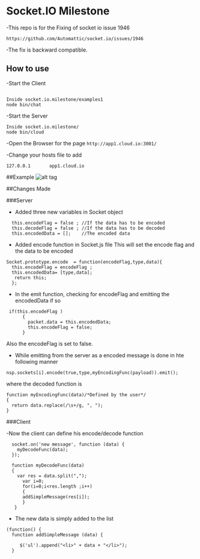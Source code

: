 
# Socket.IO Milestone

-This repo is for the Fixing of socket io issue 1946

``https://github.com/Automattic/socket.io/issues/1946``

-The fix is backward compatible.

## How to use

-Start the Client

```

Inside socket.io.milestone/examples1
node bin/chat
```

-Start the Server

```
Inside socket.io.milestone/
node bin/cloud
```

-Open the Browser for the page 
``http://app1.cloud.io:3001/``

-Change your hosts file to add

``
127.0.0.1       app1.cloud.io
``


##Example
![alt tag](https://github.com/vish1562/socket.io.milestone/blob/master/Example.png.jpg)

##Changes Made

###Server 

- Added three new variables in Socket object
```
  this.encodeFlag = false ; //If the data has to be encoded
  this.decodeFlag = false ; //If the data has to be decoded
  this.encodedData = [];    //The encoded data
```
- Added encode function in Socket.js file
  This will set the encode flag and the data to be encoded
```
Socket.prototype.encode  = function(encodeFlag,type,data){
  this.encodeFlag = encodeFlag ;
  this.encodedData= [type,data];
   return this;
  };    
```


- In the emit function, checking for encodeFlag and emitting the encodedData if so 
```
 if(this.encodeFlag )
      {
        packet.data = this.encodedData;
        this.encodeFlag = false;
      }
  ```
  Also the encodeFlag is set to false.
  
- While emitting from the server as a encoded message is done in hte following manner
```
nsp.sockets[i].encode(true,type,myEncodingFunc(payload)).emit();
```

where the decoded function is 

```
function myEncodingFunc(data)/*Defined by the user*/
{
  return data.replace(/\s+/g, ", ");
}
```

###Client

-Now the client can define his encode/decode function

```
  socket.on('new message', function (data) {
    myDecodeFunc(data);
  });

  function myDecodeFunc(data)
  {
    var res = data.split(",");
      var i=0;
      for(i=0;i<res.length ;i++)
      {
      addSimpleMessage(res[i]);
      }
   }
```
- The new data is simply added to the list
```
(function() {
  function addSimpleMessage (data) {

     $('ul').append("<li>" + data + "</li>");
  }
  ```



